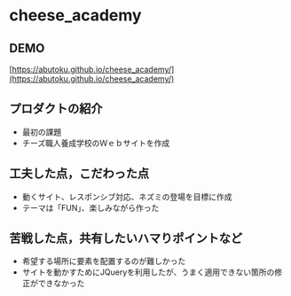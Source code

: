 # cheese_academy

## DEMO

[https://abutoku.github.io/cheese_academy/](https://abutoku.github.io/cheese_academy/)

## プロダクトの紹介

- 最初の課題
- チーズ職人養成学校のＷｅｂサイトを作成

## 工夫した点，こだわった点

- 動くサイト、レスポンシブ対応、ネズミの登場を目標に作成
- テーマは「FUN」、楽しみながら作った

## 苦戦した点，共有したいハマりポイントなど

- 希望する場所に要素を配置するのが難しかった
- サイトを動かすためにJQueryを利用したが、うまく適用できない箇所の修正ができなかった